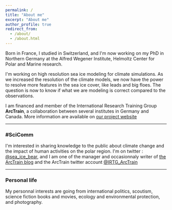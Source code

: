 ```yaml
---
permalink: /
title: "About me"
excerpt: "About me"
author_profile: true
redirect_from: 
  - /about/
  - /about.html
---
```


Born in France, I studied in Switzerland, and I'm now working on my PhD in Northern Germany at the Alfred Wegener Institute, Helmoltz Center for Polar and Marine research. 

I'm working on high resolution sea ice modeling for climate simulations. As we increased the resolution of the climate models, we now have the power to resolve more features in the sea ice cover, like leads and big floes. The question is now to know if what we are modeling is correct compared to the observations.

I am financed and member of the International Research Training Group **ArcTrain**, a collaboration between several institutes in Germany and Canada. More information are available on [our project website](https://arctrain.de/)

***

### #SciComm

I'm interested in sharing knowledge to the public about climate change and the impact of human activities on the polar region.
I'm on twitter : [@sea_ice_bear](https://twitter.com/sea_ice_bear), and I am one of the manager and occasionnaly writer of [the ArcTrain blog](https://arctrain.de/) and the ArcTrain twitter account [@IRTG_ArcTrain](https://twitter.com/IRTG_ArcTrain)

***

### Personal life

My personnal interests are going from international politics, scoutism, science fiction books and movies, ecology and environmental protection, and photography.
